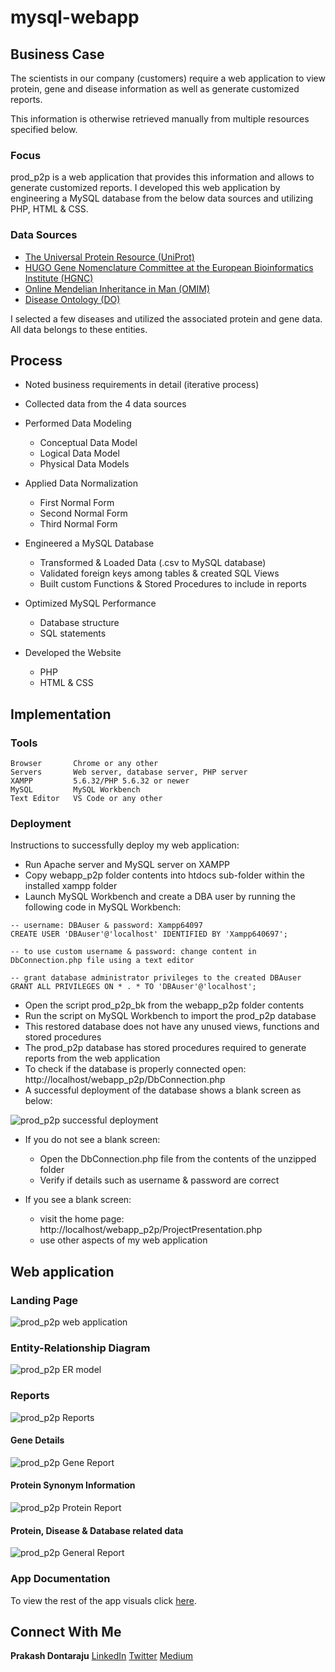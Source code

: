 # mysql-webapp

## Business Case

The scientists in our company (customers) require a web application to view protein, gene and disease information as well as generate customized reports.

This information is otherwise retrieved manually from multiple resources specified below. 

### Focus

prod_p2p is a web application that provides this information and allows to generate customized reports. I developed this web application by engineering a MySQL database from the below data sources and utilizing PHP, HTML & CSS.

### Data Sources

* [The Universal Protein Resource (UniProt)](https://www.uniprot.org/uniprot/)
* [HUGO Gene Nomenclature Committee at the European Bioinformatics Institute (HGNC)](https://www.genenames.org/)
* [Online Mendelian Inheritance in Man (OMIM)](http://omim.org/)
* [Disease Ontology (DO)](http://disease-ontology.org/)

I selected a few diseases and utilized the associated protein and gene data. All data belongs to these entities.

## Process

* Noted business requirements in detail (iterative process)

* Collected data from the 4 data sources

* Performed Data Modeling
  - Conceptual Data Model
  - Logical Data Model
  - Physical Data Models

* Applied Data Normalization
  - First Normal Form
  - Second Normal Form
  - Third Normal Form

* Engineered a MySQL Database
  - Transformed & Loaded Data (.csv to MySQL database)
  - Validated foreign keys among tables & created SQL Views
  - Built custom Functions & Stored Procedures to include in reports

* Optimized MySQL Performance
  - Database structure
  - SQL statements

* Developed the Website
  - PHP
  - HTML & CSS

## Implementation

### Tools

```
Browser       Chrome or any other
Servers       Web server, database server, PHP server
XAMPP         5.6.32/PHP 5.6.32 or newer
MySQL         MySQL Workbench
Text Editor   VS Code or any other
```

### Deployment

Instructions to successfully deploy my web application:

* Run Apache server and MySQL server on XAMPP
* Copy webapp_p2p folder contents into htdocs sub-folder within the installed xampp folder
* Launch MySQL Workbench and create a DBA user by running the following code in MySQL Workbench:

```
-- username: DBAuser & password: Xampp64097
CREATE USER 'DBAuser'@'localhost' IDENTIFIED BY 'Xampp640697';

-- to use custom username & password: change content in DbConnection.php file using a text editor

-- grant database administrator privileges to the created DBAuser
GRANT ALL PRIVILEGES ON * . * TO 'DBAuser'@'localhost';
```

* Open the script prod_p2p_bk from the webapp_p2p folder contents
* Run the script on MySQL Workbench to import the prod_p2p database 
* This restored database does not have any unused views, functions and stored procedures
* The prod_p2p database has stored procedures required to generate reports from the web application
* To check if the database is properly connected open: http://localhost/webapp_p2p/DbConnection.php
* A successful deployment of the database shows a blank screen as below:

![prod_p2p successful deployment](https://github.com/prakashdontaraju/mysql-webapp/blob/master/webapp_p2p/p2p_images/1.PNG)

* If you do not see a blank screen:
  - Open the DbConnection.php file from the contents of the unzipped folder
  - Verify if details such as username & password are correct

* If you see a blank screen:
  - visit the home page: http://localhost/webapp_p2p/ProjectPresentation.php
  - use other aspects of my web application

## Web application 

### Landing Page

![prod_p2p web application](https://github.com/prakashdontaraju/mysql-webapp/blob/master/webapp_p2p/p2p_images/2.PNG)

### Entity-Relationship Diagram

![prod_p2p ER model](https://github.com/prakashdontaraju/mysql-webapp/blob/master/webapp_p2p/p2p_images/6.PNG)

### Reports 

![prod_p2p Reports](https://github.com/prakashdontaraju/mysql-webapp/blob/master/webapp_p2p/p2p_images/9.PNG)

#### Gene Details

![prod_p2p Gene Report](https://github.com/prakashdontaraju/mysql-webapp/blob/master/webapp_p2p/p2p_images/10.PNG)

#### Protein Synonym Information

![prod_p2p Protein Report](https://github.com/prakashdontaraju/mysql-webapp/blob/master/webapp_p2p/p2p_images/11.PNG)

#### Protein, Disease & Database related data

![prod_p2p General Report](https://github.com/prakashdontaraju/mysql-webapp/blob/master/webapp_p2p/p2p_images/12.PNG)

### App Documentation

To view the rest of the app visuals click [here](app_documentation.md).

## Connect With Me

**Prakash Dontaraju** [LinkedIn](https://www.linkedin.com/in/prakashdontaraju) [Twitter](https://twitter.com/WittyGrit) [Medium](https://medium.com/@wittygrit)
